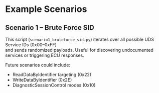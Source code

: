 
# Example Scenarios

## Scenario 1 – Brute Force SID

This script (`scenario1_bruteforce_sid.py`) iterates over all possible UDS Service IDs (0x00–0xFF)  
and sends randomized payloads. Useful for discovering undocumented services or triggering ECU responses.

Future scenarios could include:
- ReadDataByIdentifier targeting (0x22)
- WriteDataByIdentifier (0x2E)
- DiagnosticSessionControl modes (0x10)
